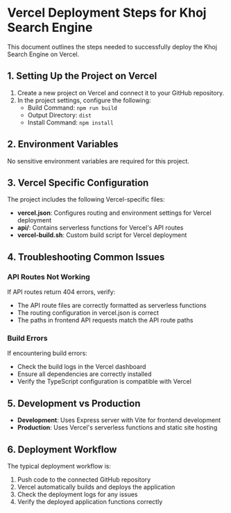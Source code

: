 # Vercel Deployment Steps for Khoj Search Engine

This document outlines the steps needed to successfully deploy the Khoj Search Engine on Vercel.

## 1. Setting Up the Project on Vercel

1. Create a new project on Vercel and connect it to your GitHub repository.
2. In the project settings, configure the following:
   - Build Command: `npm run build`
   - Output Directory: `dist`
   - Install Command: `npm install`

## 2. Environment Variables

No sensitive environment variables are required for this project.

## 3. Vercel Specific Configuration

The project includes the following Vercel-specific files:

- **vercel.json**: Configures routing and environment settings for Vercel deployment
- **api/**: Contains serverless functions for Vercel's API routes
- **vercel-build.sh**: Custom build script for Vercel deployment

## 4. Troubleshooting Common Issues

### API Routes Not Working

If API routes return 404 errors, verify:
- The API route files are correctly formatted as serverless functions
- The routing configuration in vercel.json is correct
- The paths in frontend API requests match the API route paths

### Build Errors

If encountering build errors:
- Check the build logs in the Vercel dashboard
- Ensure all dependencies are correctly installed
- Verify the TypeScript configuration is compatible with Vercel

## 5. Development vs Production

- **Development**: Uses Express server with Vite for frontend development
- **Production**: Uses Vercel's serverless functions and static site hosting

## 6. Deployment Workflow

The typical deployment workflow is:
1. Push code to the connected GitHub repository
2. Vercel automatically builds and deploys the application
3. Check the deployment logs for any issues
4. Verify the deployed application functions correctly